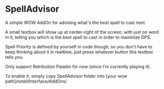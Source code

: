 # SpellAdvisor
A simple WOW AddOn for advising what's the best spell to cast next.

A small textbox will show up at center-right of the screen, with just on word in it, telling you which is the best spell to cast in order to maximize DPS.

Spell Priority is defined by yourself in code though, so you don't have to keep thinking about it in realtime, just press whatever button this textbox tells you.

Only support Retribution Paladin for now (since I'm currently playing it).

To enable it, simply copy SpellAdvisor folder into [your wow path]/_retail_/Interface/AddOns/
